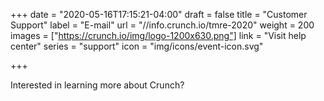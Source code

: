 +++
date = "2020-05-16T17:15:21-04:00"
draft = false
title = "Customer Support"
label = "E-mail"
url = "//info.crunch.io/tmre-2020"
weight = 200
images = ["https://crunch.io/img/logo-1200x630.png"]
link = "Visit help center"
series = "support"
icon = "img/icons/event-icon.svg"

+++

Interested in learning more about Crunch?
